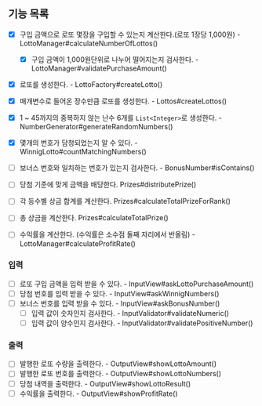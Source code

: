 ## 기능 목록

- [x] 구입 금액으로 로또 몇장을 구입할 수 있는지 계산한다.(로또 1장당 1,000원) - LottoManager#calculateNumberOfLottos()
  - [x] 구입 금액이 1,000원단위로 나누어 떨어지는지 검사한다. - LottoManager#validatePurchaseAmount()
- [x] 로또를 생성한다. - LottoFactory#createLotto()
- [x] 매개변수로 들어온 장수만큼 로또를 생성한다. - Lottos#createLottos()
- [x] 1 ~ 45까지의 중복하지 않는 난수 6개를 `List<Integer>`로 생성한다. - NumberGenerator#generateRandomNumbers()

- [x] 몇개의 번호가 담청되었는지 알 수 있다. - WinnigLotto#countMatchingNumbers()
- [ ] 보너스 번호와 일치하는 번호가 있는지 검사한다. - BonusNumber#isContains()
- [ ] 당첨 기준에 맞게 금액을 배당한다. Prizes#distributePrize()
- [ ] 각 등수별 상금 합계를 계산한다. Prizes#calculateTotalPrizeForRank()
- [ ] 총 상금을 계산한다. Prizes#calculateTotalPrize()
- [ ] 수익률을 계산한다. (수익률은 소수점 둘째 자리에서 반올림) - LottoManager#calculateProfitRate()

### 입력
- [ ] 로또 구입 금액을 입력 받을 수 있다. - InputView#askLottoPurchaseAmount()
- [ ] 당첨 번호를 입력 받을 수 있다. - InputView#askWinnigNumbers()
- [ ] 보너스 번호를 입력 받을 수 있다. - InputView#askBonusNumber()
    - [ ] 입력 값이 숫자인지 검사한다. - InputValidator#validateNumeric()
    - [ ] 입력 값이 양수인지 검사한다. - InputValidator#validatePositiveNumber()
      
### 출력
- [ ] 발행한 로또 수량을 출력한다. - OutputView#showLottoAmount()
- [ ] 발행한 로또 번호를 출력한다. - OutputView#showLottoNumbers()
- [ ] 당첨 내역을 출력한다. - OutputView#showLottoResult()
- [ ] 수익률을 출력한다. - OutputView#showProfitRate()